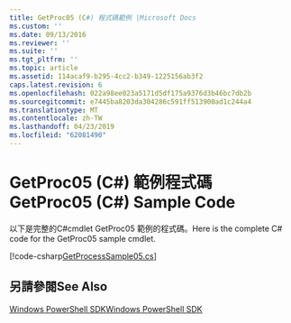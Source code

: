 ```yaml
---
title: GetProc05 (C#) 程式碼範例 |Microsoft Docs
ms.custom: ''
ms.date: 09/13/2016
ms.reviewer: ''
ms.suite: ''
ms.tgt_pltfrm: ''
ms.topic: article
ms.assetid: 114acaf9-b295-4cc2-b349-1225156ab3f2
caps.latest.revision: 6
ms.openlocfilehash: 022a98ee023a5171d5df175a9376d3b46bc7db2b
ms.sourcegitcommit: e7445ba8203da304286c591ff513900ad1c244a4
ms.translationtype: MT
ms.contentlocale: zh-TW
ms.lasthandoff: 04/23/2019
ms.locfileid: "62081490"
---
```

# <a name="getproc05-c-sample-code"></a><span data-ttu-id="a0d22-102">GetProc05 (C#) 範例程式碼</span><span class="sxs-lookup"><span data-stu-id="a0d22-102">GetProc05 (C#) Sample Code</span></span>

<span data-ttu-id="a0d22-103">以下是完整的C#cmdlet GetProc05 範例的程式碼。</span><span class="sxs-lookup"><span data-stu-id="a0d22-103">Here is the complete C# code for the GetProc05 sample cmdlet.</span></span>

[!code-csharp[GetProcessSample05.cs](../../powershell-sdk-samples/SDK-2.0/csharp/GetProcessSample05/GetProcessSample05.cs#L11-L411 "GetProcessSample05.cs")]

## <a name="see-also"></a><span data-ttu-id="a0d22-104">另請參閱</span><span class="sxs-lookup"><span data-stu-id="a0d22-104">See Also</span></span>

[<span data-ttu-id="a0d22-105">Windows PowerShell SDK</span><span class="sxs-lookup"><span data-stu-id="a0d22-105">Windows PowerShell SDK</span></span>](../windows-powershell-reference.md)